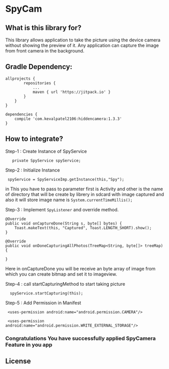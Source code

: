# SpyCam

## What is this library for?
This library allows application to take the picture using the device camera without showing the preview of it. Any application can capture the image from front camera in the background.

## Gradle Dependency:
```
allprojects {
		repositories {
			...
			maven { url 'https://jitpack.io' }
		}
	}
}
```
```
dependencies {
    compile 'com.kevalpatel2106:hiddencamera:1.3.3'
}
```
## How to integrate?

Step-1 : Create Instance of SpyService 

       private SpyService spyService;
Step-2 : Initialize Instance 

     spyService = SpyServiceImp.getInstance(this,"Spy");
 in This you have to pass to parameter first is Activity and other is the name of directory that will be create by librery in sdcard with image captured and also it will store image name is ```System.currentTimeMillis(); ```
 
 Step-3 : Implement ```SpyListener``` and override method.
 
    @Override
    public void onCaptureDone(String s, byte[] bytes) {
        Toast.makeText(this, "Captured", Toast.LENGTH_SHORT).show();   
    }

    @Override
    public void onDoneCapturingAllPhotos(TreeMap<String, byte[]> treeMap) {

    }
Here in onCaptureDone you will be receive an byte array of image from which you can create bitmap and set it to imageview.
     
 Step-4 : call startCapturingMethod to start taking picture
 
      spyService.startCapturing(this); 
     
Step-5 : Add Permission in Manifest

     <uses-permission android:name="android.permission.CAMERA"/>
    
     <uses-permission android:name="android.permission.WRITE_EXTERNAL_STORAGE"/>

### Congratulations You have successfully applied SpyCamera Feature in you app 

## License
